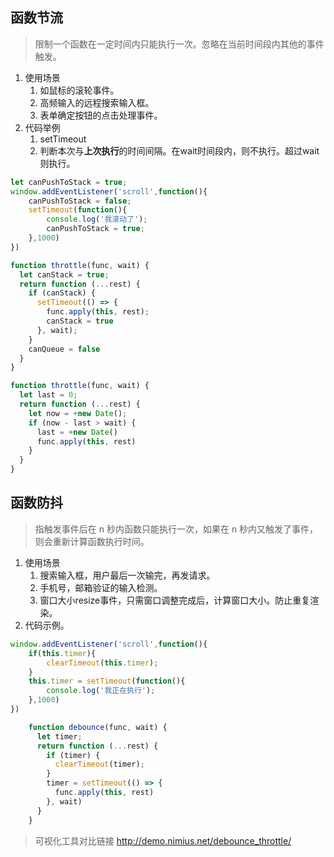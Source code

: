 ## 函数节流
> 限制一个函数在一定时间内只能执行一次。忽略在当前时间段内其他的事件触发。
1. 使用场景
    1. 如鼠标的滚轮事件。
    2. 高频输入的远程搜索输入框。
    3. 表单确定按钮的点击处理事件。
2. 代码举例
    1. setTimeout
    2. 判断本次与**上次执行**的时间间隔。在wait时间段内，则不执行。超过wait则执行。

```js
let canPushToStack = true;
window.addEventListener('scroll',function(){
    canPushToStack = false;
    setTimeout(function(){
        console.log('我滚动了');
        canPushToStack = true;
    },1000)
})
```

```js
function throttle(func, wait) {
  let canStack = true;
  return function (...rest) {
    if (canStack) {
      setTimeout(() => {
        func.apply(this, rest);
        canStack = true
      }, wait);
    }
    canQueue = false
  }
}
```

```js
function throttle(func, wait) {
  let last = 0;
  return function (...rest) {
    let now = +new Date();
    if (now - last > wait) {
      last = +new Date()
      func.apply(this, rest)
    }
  }
}
```

## 函数防抖
> 指触发事件后在 n 秒内函数只能执行一次，如果在 n 秒内又触发了事件，则会重新计算函数执行时间。
1. 使用场景
    1. 搜索输入框，用户最后一次输完，再发请求。
    2. 手机号，邮箱验证的输入检测。
    3. 窗口大小resize事件，只需窗口调整完成后，计算窗口大小。防止重复渲染。
2. 代码示例。

```js
window.addEventListener('scroll',function(){
    if(this.timer){
        clearTimeout(this.timer);
    }
    this.timer = setTimeout(function(){
        console.log('我正在执行');
    },1000)
})
```

```js
    function debounce(func, wait) {
      let timer;
      return function (...rest) {
        if (timer) {
          clearTimeout(timer);
        }
        timer = setTimeout(() => {
          func.apply(this, rest)
        }, wait)
      }
    }

```




> 可视化工具对比链接 http://demo.nimius.net/debounce_throttle/